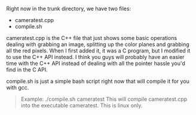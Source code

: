Right now in the trunk directory, we have two files:
  * cameratest.cpp
  * compile.sh

cameratest.cpp is the C++ file that just shows some basic operations dealing with grabbing an image, splitting up the color planes and grabbing all the red pixels.  When I first added it, it was a C program, but I modified it to use the C++ API instead.  I think you guys will probably have an easier time with the C++ API instead of dealing with all the pointer hassle you'd find in the C API.

compile.sh is just a simple bash script right now that will compile it for you with gcc.
> Example: ./compile.sh cameratest
This will compile cameratest.cpp into the executable cameratest. This is linux only.